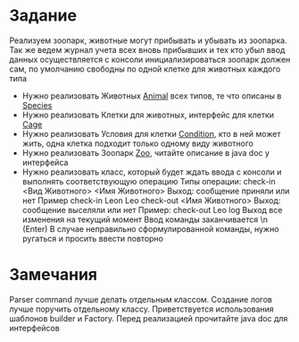 # Задание
Реализуем зоопарк, животные могут прибывать и убывать из зоопарка.
Так же ведем журнал учета всех вновь прибывших и тех кто убыл 
ввод данных осуществляется с консоли
инициализироваться зоопарк должен сам, по умолчанию свободны по одной клетке для животных каждого типа

* Нужно реализовать Животных [Animal](model/Animal.java) всех типов, те что описаны в [Species](model/Species.java) 
* Нужно реализовать Клетки для животных, интерфейс для клетки [Cage](model/Cage.java)
* Нужно реализовать Условия для клетки [Condition](model/Condition.java), кто в ней может жить, одна клетка подходит только одному виду животного
* Нужно реализовать Зоопарк [Zoo](Zoo.java), читайте описание в java doc у интерфейса
* Нужно реализовать класс, который будет ждать ввода с консоли и выполнять соответствующую операцию
 Типы операции:
  check-in <Вид Животного> <Имя Животного> Выход: сообщение приняли или нет Пример check-in Leon Leo
  check-out <Имя Животного> Выход: сообщение выселяли или нет Пример: check-out Leo 
  log Выход все изменения на текущий момент 
 Ввод команды заканчивается \n (Enter)
 В случае неправильно сформулированной команды, нужно ругаться и просить ввести повторно  
  
# Замечания
Parser command лучше делать отдельным классом.
Создание логов лучше поручить отдельному классу.
Приветствуется использования шаблонов builder и Factory.
Перед реализацией прочитайте java doc для интерфейсов

